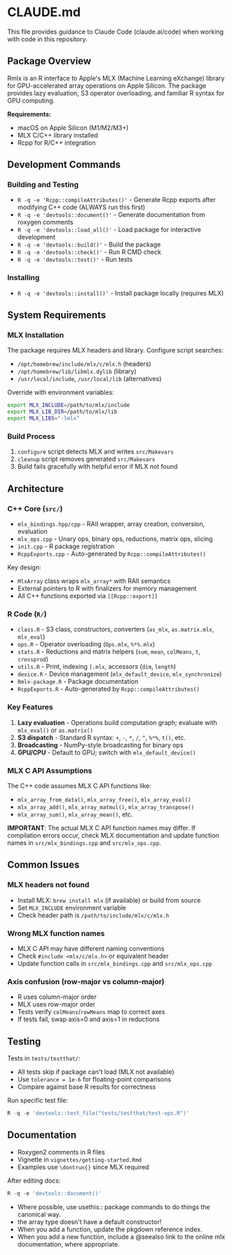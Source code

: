 # CLAUDE.md

This file provides guidance to Claude Code (claude.ai/code) when working with code in this repository.

## Package Overview

Rmlx is an R interface to Apple's MLX (Machine Learning eXchange) library for GPU-accelerated array operations on Apple Silicon. The package provides lazy evaluation, S3 operator overloading, and familiar R syntax for GPU computing.

**Requirements:**
- macOS on Apple Silicon (M1/M2/M3+)
- MLX C/C++ library installed
- Rcpp for R/C++ integration

## Development Commands

### Building and Testing
- `R -q -e 'Rcpp::compileAttributes()'` - Generate Rcpp exports after modifying C++ code (ALWAYS run this first)
- `R -q -e 'devtools::document()'` - Generate documentation from roxygen comments
- `R -q -e 'devtools::load_all()'` - Load package for interactive development
- `R -q -e 'devtools::build()'` - Build the package
- `R -q -e 'devtools::check()'` - Run R CMD check
- `R -q -e 'devtools::test()'` - Run tests

### Installing
- `R -q -e 'devtools::install()'` - Install package locally (requires MLX)

## System Requirements

### MLX Installation
The package requires MLX headers and library. Configure script searches:
- `/opt/homebrew/include/mlx/c/mlx.h` (headers)
- `/opt/homebrew/lib/libmlx.dylib` (library)
- `/usr/local/include`, `/usr/local/lib` (alternatives)

Override with environment variables:
```bash
export MLX_INCLUDE=/path/to/mlx/include
export MLX_LIB_DIR=/path/to/mlx/lib
export MLX_LIBS="-lmlx"
```

### Build Process
1. `configure` script detects MLX and writes `src/Makevars`
2. `cleanup` script removes generated `src/Makevars`
3. Build fails gracefully with helpful error if MLX not found

## Architecture

### C++ Core (`src/`)
- `mlx_bindings.hpp/cpp` - RAII wrapper, array creation, conversion, evaluation
- `mlx_ops.cpp` - Unary ops, binary ops, reductions, matrix ops, slicing
- `init.cpp` - R package registration
- `RcppExports.cpp` - Auto-generated by `Rcpp::compileAttributes()`

Key design:
- `MlxArray` class wraps `mlx_array*` with RAII semantics
- External pointers to R with finalizers for memory management
- All C++ functions exported via `[[Rcpp::export]]`

### R Code (`R/`)
- `class.R` - S3 class, constructors, converters (`as_mlx`, `as.matrix.mlx`, `mlx_eval`)
- `ops.R` - Operator overloading (`Ops.mlx`, `%*%.mlx`)
- `stats.R` - Reductions and matrix helpers (`sum`, `mean`, `colMeans`, `t`, `crossprod`)
- `utils.R` - Print, indexing `[.mlx`, accessors (`dim`, `length`)
- `device.R` - Device management (`mlx_default_device`, `mlx_synchronize`)
- `Rmlx-package.R` - Package documentation
- `RcppExports.R` - Auto-generated by `Rcpp::compileAttributes()`

### Key Features
1. **Lazy evaluation** - Operations build computation graph; evaluate with `mlx_eval()` or `as.matrix()`
2. **S3 dispatch** - Standard R syntax: `+`, `-`, `*`, `/`, `^`, `%*%`, `t()`, etc.
3. **Broadcasting** - NumPy-style broadcasting for binary ops
4. **GPU/CPU** - Default to GPU; switch with `mlx_default_device()`

### MLX C API Assumptions
The C++ code assumes MLX C API functions like:
- `mlx_array_from_data()`, `mlx_array_free()`, `mlx_array_eval()`
- `mlx_array_add()`, `mlx_array_matmul()`, `mlx_array_transpose()`
- `mlx_array_sum()`, `mlx_array_mean()`, etc.

**IMPORTANT**: The actual MLX C API function names may differ. If compilation errors occur, check MLX documentation and update function names in `src/mlx_bindings.cpp` and `src/mlx_ops.cpp`.

## Common Issues

### MLX headers not found
- Install MLX: `brew install mlx` (if available) or build from source
- Set `MLX_INCLUDE` environment variable
- Check header path is `/path/to/include/mlx/c/mlx.h`

### Wrong MLX function names
- MLX C API may have different naming conventions
- Check `#include <mlx/c/mlx.h>` or equivalent header
- Update function calls in `src/mlx_bindings.cpp` and `src/mlx_ops.cpp`

### Axis confusion (row-major vs column-major)
- R uses column-major order
- MLX uses row-major order
- Tests verify `colMeans`/`rowMeans` map to correct axes
- If tests fail, swap axis=0 and axis=1 in reductions

## Testing

Tests in `tests/testthat/`:
- All tests skip if package can't load (MLX not available)
- Use `tolerance = 1e-6` for floating-point comparisons
- Compare against base R results for correctness

Run specific test file:
```r
R -q -e 'devtools::test_file("tests/testthat/test-ops.R")'
```

## Documentation

- Roxygen2 comments in R files
- Vignette in `vignettes/getting-started.Rmd`
- Examples use `\dontrun{}` since MLX required

After editing docs:
```r
R -q -e 'devtools::document()'
```
- Where possible, use usethis:: package commands to do things the canonical way.
- the array type doesn't have a default constructor!
- When you add a function, update the pkgdown reference index.
- When you add a new function, include a @seealso link to the online mlx documentation, where appropriate.